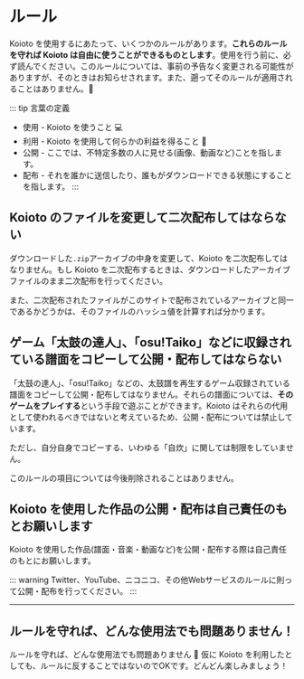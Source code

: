# ルール

Koioto を使用するにあたって、いくつかのルールがあります。**これらのルールを守れば Koioto は自由に使うことができるものとします**。使用を行う前に、必ず読んでください。このルールについては、事前の予告なく変更される可能性がありますが、そのときはお知らせされます。また、遡ってそのルールが適用されることはありません。:tada:

::: tip 言葉の定義
- 使用 - Koioto を使うこと :computer:
- 利用 - Koioto を使用して何らかの利益を得ること :money_mouth_face:
- 公開 - ここでは、不特定多数の人に見せる(画像、動画など)ことを指します。
- 配布 - それを誰かに送信したり、誰もがダウンロードできる状態にすることを指します。
:::

## Koioto のファイルを変更して二次配布してはならない

ダウンロードした``.zip``アーカイブの中身を変更して、Koioto を二次配布してはなりません。もし Koioto を二次配布するときは、ダウンロードしたアーカイブファイルのまま二次配布を行ってください。

また、二次配布されたファイルがこのサイトで配布されているアーカイブと同一であるかどうかは、そのファイルのハッシュ値を計算すれば分かります。

## ゲーム「太鼓の達人」、「osu!Taiko」などに収録されている譜面をコピーして公開・配布してはならない

「太鼓の達人」、「osu!Taiko」などの、太鼓譜を再生するゲーム収録されている譜面をコピーして公開・配布してはなりません。それらの譜面については、**そのゲームをプレイする**という手段で遊ぶことができます。Koioto はそれらの代用として使われるべきではないと考えているため、公開・配布については禁止しています。

ただし、自分自身でコピーする、いわゆる「自炊」に関しては制限をしていません。

このルールの項目については今後削除されることはありません。

## Koioto を使用した作品の公開・配布は自己責任のもとお願いします

Koioto を使用した作品(譜面・音楽・動画など)を公開・配布する際は自己責任のもとにお願いします。

::: warning
Twitter、YouTube、ニコニコ、その他Webサービスのルールに則って公開・配布を行ってください。
:::

----

## ルールを守れば、どんな使用法でも問題ありません！

ルールを守れば、どんな使用法でも問題ありません :tada: 仮に Koioto を利用したとしても、ルールに反することではないのでOKです。どんどん楽しみましょう！